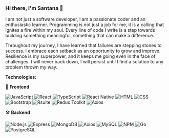 ### Hi there, I'm Santana 👋

<!--
**MoySantanaV/MoySantanaV** is a ✨ _special_ ✨ repository because its `README.md` (this file) appears on your GitHub profile.

Here are some ideas to get you started:

- 🔭 I’m currently working on ...
- 🌱 I’m currently learning ...
- 👯 I’m looking to collaborate on ...
- 🤔 I’m looking for help with ...
- 💬 Ask me about ...
- 📫 How to reach me: ...
- 😄 Pronouns: ...
- ⚡ Fun fact: ...
-->

I am not just a software developer, I am a passionate coder and an enthusiastic learner. Programming is not just a job for me, it is a calling that ignites a fire within my soul. Every line of code I write is a step towards building something meaningful, something that can make a difference.

Throughout my journey, I have learned that failures are stepping stones to success. I embrace each setback as an opportunity to grow and improve. Resilience is my superpower, and it keeps me going even in the face of challenges. I will never back down, I will persist until I find a solution to any problem thrown my way.

**Technologies:**

🎨 **Frontend** 

![JavaScript](https://img.shields.io/badge/-JavaScript-yellow) ![React](https://img.shields.io/badge/-React-61DAFB) ![TypeScript](https://img.shields.io/badge/-TypeScript-007ACC) ![React Native](https://img.shields.io/badge/-React%20Native-61DAFB) ![HTML](https://img.shields.io/badge/-HTML-E34F26) ![CSS](https://img.shields.io/badge/-CSS-1572B6) ![Bootstrap](https://img.shields.io/badge/-Bootstrap-563D7C) ![Rsuite](https://img.shields.io/badge/-Rsuite-3498FF) ![Redux Toolkit](https://img.shields.io/badge/-Redux%20Toolkit-764ABC) ![Axios](https://img.shields.io/badge/-Axios-007ACC) 

🛠️ **Backend** 

![Node.js](https://img.shields.io/badge/-Node.js-339933) ![Express](https://img.shields.io/badge/-Express-000000) ![MongoDB](https://img.shields.io/badge/-MongoDB-47A248) ![Axios](https://img.shields.io/badge/-Axios-007ACC) ![MySQL](https://img.shields.io/badge/-MySQL-4479A1) ![NPM](https://img.shields.io/badge/-NPM-CB3837) ![Go](https://img.shields.io/badge/-Go-00ADD8) ![PostgreSQL](https://img.shields.io/badge/-PostgreSQL-336791)
